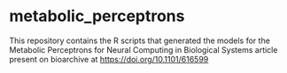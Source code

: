 # metabolic_perceptrons
This repository contains the R scripts that generated the models for the Metabolic Perceptrons for Neural Computing in Biological Systems article present on bioarchive at https://doi.org/10.1101/616599
